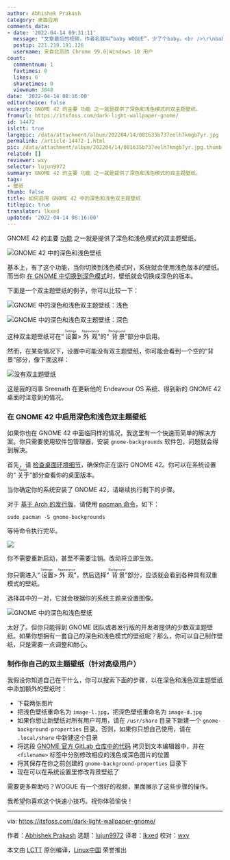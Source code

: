 ```yaml
---
author: Abhishek Prakash
category: 桌面应用
comments_data:
- date: '2022-04-14 09:31:11'
  message: "文章最后的视频，作者名就叫“baby WOGUE”，少了个baby。<br />\r\nbaby WOGUE 在油管上有频道，专门做linux相关的各种有趣视频，非常推荐。"
  postip: 221.219.191.126
  username: 来自北京的 Chrome 99.0|Windows 10 用户
count:
  commentnum: 1
  favtimes: 0
  likes: 0
  sharetimes: 0
  viewnum: 3848
date: '2022-04-14 08:16:00'
editorchoice: false
excerpt: GNOME 42 的主要 功能 之一就是提供了深色和浅色模式的双主题壁纸。
fromurl: https://itsfoss.com/dark-light-wallpaper-gnome/
id: 14472
islctt: true
largepic: /data/attachment/album/202204/14/081635b737eelh7kmgb7yr.jpg
permalink: /article-14472-1.html
pic: /data/attachment/album/202204/14/081635b737eelh7kmgb7yr.jpg.thumb.jpg
related: []
reviewer: wxy
selector: lujun9972
summary: GNOME 42 的主要 功能 之一就是提供了深色和浅色模式的双主题壁纸。
tags:
- 壁纸
thumb: false
title: 如何启用 GNOME 42 中的深色和浅色双主题壁纸
titlepic: true
translator: lkxed
updated: '2022-04-14 08:16:00'
---
```


GNOME 42 的主要 [功能](https://news.itsfoss.com/gnome-42-features/) 之一就是提供了深色和浅色模式的双主题壁纸。


![GNOME 42 中的深色和浅色壁纸](/data/attachment/album/202204/14/081635b737eelh7kmgb7yr.jpg)


基本上，有了这个功能，当你切换到浅色模式时，系统就会使用浅色版本的壁纸。而当你 [在 GNOME 中切换到深色模式](https://itsfoss.com/fedora-dark-mode/)时，壁纸就会切换成深色的版本。


下面是一个双主题壁纸的例子，你可以比较一下：


![GNOME 中的深色和浅色双主题壁纸：浅色](/data/attachment/album/202204/14/081636c32vuk2crq2ha5hl.jpg)


![GNOME 中的深色和浅色双主题壁纸：深色](/data/attachment/album/202204/14/081636muaamvlv3xev9d9a.jpg)


这种双主题壁纸可在“<ruby> 设置 <rt>  Settings </rt></ruby> > <ruby> 外观 <rt>  Appearance </rt></ruby>”的“<ruby> 背景 <rt>  Background </rt></ruby>”部分中启用。


然而，在某些情况下，设置中可能没有双主题壁纸，你可能会看到一个空的“背景”部分，像下面这样：


![没有双主题壁纸](/data/attachment/album/202204/14/081636jqpetfrd0mu266pt.png)


这是我的同事 Sreenath 在更新他的 Endeavour OS 系统、得到新的 GNOME 42 桌面时注意到的情况。


### 在 GNOME 42 中启用深色和浅色双主题壁纸


如果你也在 GNOME 42 中面临同样的情况，我这里有一个快速而简单的解决方案。你只需要使用软件包管理器，安装 `gnome-backgrounds` 软件包，问题就会得到解决。


首先，请 [检查桌面环境细节](https://itsfoss.com/find-desktop-environment/)，确保你正在运行 GNOME 42。你可以在系统设置的“<ruby> 关于 <rt>  About </rt></ruby>”部分查看你的桌面版本。


当你确定你的系统安装了 GNOME 42，请继续执行剩下的步骤。


对于 [基于 Arch 的发行版](https://itsfoss.com/arch-based-linux-distros/)，请使用 [pacman 命令](https://itsfoss.com/pacman-command/)，如下：



```
sudo pacman -S gnome-backgrounds

```

等待命令执行完毕。


![](/data/attachment/album/202204/14/081636rfe2gne3n4dcf2fg.png)


你不需要重新启动，甚至不需要注销。改动将立即生效。


你只需进入“<ruby> 设置 <rt>  Settings </rt></ruby> > <ruby> 外观 <rt>  Appearance </rt></ruby>”，然后选择“<ruby> 背景 <rt>  Background </rt></ruby>”部分，应该就会看到各种具有双重模式的壁纸。


选择其中的一对，它就会根据你的系统主题来设置图像。


![GNOME 中的深色和浅色壁纸](/data/attachment/album/202204/14/081636kap98j9vyc6eaz2v.jpg)


太好了。但你只能得到 GNOME 团队或者发行版的开发者提供的少数双主题壁纸。如果你想拥有一套自己的深色和浅色模式的壁纸呢？那么，你可以自己制作壁纸，只是需要一点调整和耐心。


### 制作你自己的双主题壁纸（针对高级用户）


我假设你知道自己在干什么，你可以搜索下面的步骤，以在深色和浅色双主题壁纸中添加额外的壁纸时：


* 下载两张图片
* 把浅色壁纸重命名为 `image-l.jpg`，把深色壁纸重命名为 `image-d.jpg`
* 如果你想让新壁纸对所有用户可用，请在 `/usr/share` 目录下新建一个 `gnome-background-properties` 目录。否则，如果你只想自己使用，请在 `.local/share` 中新建这个目录
* 将这段 [GNOME 官方 GitLab 仓库中的代码](https://gitlab.gnome.org/GNOME/gnome-backgrounds/-/blob/main/backgrounds/adwaita.xml.in) 拷贝到文本编辑器中，并在 `<filename>` 标签中分别修改相应的浅色或深色图片的位置
* 将其保存在你之前创建的 `gnome-background-properties` 目录下
* 现在可以在系统设置里修改背景壁纸了


需要更多帮助吗？WOGUE 有一个很好的视频，里面展示了这些步骤的操作。






我希望你喜欢这个快速小技巧。祝你体验愉快！




---


via: <https://itsfoss.com/dark-light-wallpaper-gnome/>


作者：[Abhishek Prakash](https://itsfoss.com/author/abhishek/) 选题：[lujun9972](https://github.com/lujun9972) 译者：[lkxed](https://github.com/lkxed) 校对：[wxy](https://github.com/wxy)


本文由 [LCTT](https://github.com/LCTT/TranslateProject) 原创编译，[Linux中国](https://linux.cn/) 荣誉推出